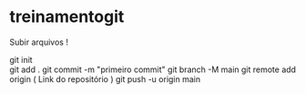 # treinamentogit

Subir arquivos !

git init 
<br>
git add . 
git commit -m "primeiro commit"
git branch -M main 
git remote add origin ( Link do repositório )
git push -u origin main 
